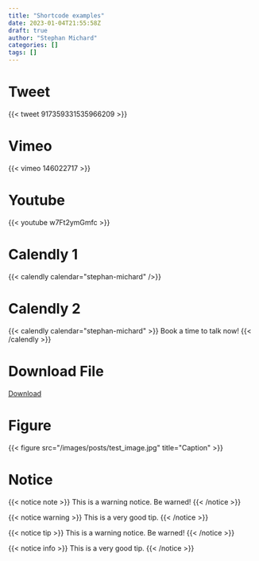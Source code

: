 ```yaml
---
title: "Shortcode examples"
date: 2023-01-04T21:55:58Z
draft: true
author: "Stephan Michard"
categories: []
tags: []
---
```



# Tweet
{{< tweet 917359331535966209 >}}

# Vimeo
{{< vimeo 146022717 >}}

# Youtube
{{< youtube w7Ft2ymGmfc >}}


# Calendly 1

{{< calendly calendar="stephan-michard" />}}

# Calendly 2

{{< calendly calendar="stephan-michard" >}}
  Book a time to talk now!
{{< /calendly >}}

# Download File
[Download](/images/posts/test_image.jpg)

# Figure
{{< figure src="/images/posts/test_image.jpg" title="Caption" >}}


# Notice
{{< notice note >}}
This is a warning notice. Be warned!
{{< /notice >}}

{{< notice warning >}}
This is a very good tip.
{{< /notice >}}

{{< notice tip >}}
This is a warning notice. Be warned!
{{< /notice >}}

{{< notice info >}}
This is a very good tip.
{{< /notice >}}

